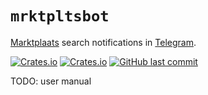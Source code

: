 # `mrktpltsbot`

[Marktplaats](https://www.marktplaats.nl/) search notifications in [Telegram](https://telegram.org/).

[![Crates.io](https://img.shields.io/crates/v/mrktpltsbot?logo=rust)](https://crates.io/crates/mrktpltsbot)
[![Crates.io](https://img.shields.io/crates/l/mrktpltsbot)](https://crates.io/crates/mrktpltsbot)
[![GitHub last commit](https://img.shields.io/github/last-commit/eigenein/mrktpltsbot?logo=github)](https://github.com/eigenein/mrktpltsbot/commits/master)

TODO: user manual
